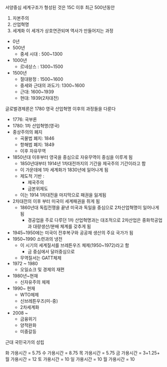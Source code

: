 서양중심 세계구조가 형성된 것은 15C 이후
최근 500년동안
1. 자본주의
2. 산업혁명
3. 세계화
이 세개가 상호연관되며 역사가 만들어지는 과정

+ 0년
+ 500년
	 + 중세 시대 : 500~1300
+ 1000년
	 + 르네상스 : 1300~1500 
 + 1500년
	 + 절대왕정 : 1500~1600
	 + 중세와 근대의 과도기: 1300~1600
	 + 근대: 1600~1939
	 + 현대: 1939(2차대전)

글로벌경제론은 1780 영국 산업혁명 이후의 과정들을 다룬다

+ 1776: 국부론
+ 1780: 1차 산업혁명(영국)
+ 중상주의의 폐지
	+ 곡물법 폐지: 1846
	+ 항해법 폐지: 1849
	+ 이후 자유무역
+ 1850년대 이후부터 영국을 중심으로 자유무역이 중심을 이루게 됨
	+ 1850년대부터 1914년 1차대전까지의 기간을 제국주의 기간이라고 함
	+ 이 가운데에 1차 세계화가 1830년에 일어나게 됨
	+ 제도적 기반 : 
		+ 제국주의
		+ 금본위제도
	+ 이는 1914 1차대전을 마지막으로 패권을 잃게됨
+ 2차대전의 이후 부터 미국이 세계패권을 쥐게 됨
	+ 1860년대 독립전쟁을 끝낸 미국과 독일을 중심으로 2차산업혁명이 일어나게 됨
		+ 경공업을 주로 다루던 1차 산업혁명과는 대조적으로 2차산업은 중화학공업과 대량생산/분배 체계를 갖추게 됨
+ 1945~1950에는 미국이 전후복구와 공공재 생산의 주요 국가가 됨
+ 1950~1990 소련과의 냉전
	+ 이 시기의 세계질서를 브레튼우즈 체제(1950~1972)라고 함
		+ 금 중심에서 달러중심으로
	+ 무역질서는 GATT체제
+ 1972 ~ 1980
	+ 오일쇼크 및 경제의 재편
+ 1980년~현재
	+ 신자유주의 체제
+ 1990~ 현재
	+ WTO체제
	+ 신브레튼우즈(미-중)
	+ 2차세계화
+ 2008 ~ 
	+ 금융위기
	+ 양적완화
	+ 미중갈등

근대 국민국가의 성립


화 가용시간 = 5.75
수 가용시간 = 8.75
목 가용시간 = 5.75
금 가용시간 = 3+1.25+
월 가용시간 = 12
토 가용시간 = 10
일 가용시간 = 10
월 가용시간 = 10